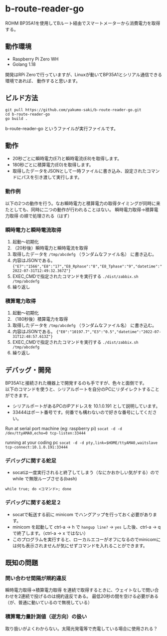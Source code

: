 # b-route-reader-go

ROHM BP35A1を使用してBルート経由でスマートメーターから消費電力を取得する。

## 動作環境

* Raspberry Pi Zero WH
* Golang 1.18

開発はRPi Zeroで行っていますが、Linuxが動いてBP35A1とシリアル通信できる環境であれば、
動作すると思います。

## ビルド方法

```
git pull https://github.com/yakumo-saki/b-route-reader-go.git
cd b-route-reader-go
go build .
```

b-route-reader-go というファイルが実行ファイルです。

## 動作

* 20秒ごとに瞬時電力(E7)と瞬時電流(E8)を取得します。
* 180秒ごとに積算電力(E0)を取得します。
* 取得したデータをJSONとして一時ファイルに書き込み、設定されたコマンドにパスを引き渡して実行します。

### 動作例

以下の2つの動作を行う。なお瞬時電力と積算電力の取得タイミングが同時に来たとしても、同時に二つの動作が行われることはない。
瞬時電力取得→積算電力取得 の順で処理される（はず）

### 瞬時電力と瞬時電流取得

1. 起動〜初期化
2. （20秒後）瞬時電力と瞬時電流を取得
3. 取得したデータを `/tmp/abcdefg` （ランダムなファイル名） に書き込む。
4. 内容はJSONである。 `{"E7":"1566","E8":"17","E8_Rphase":"8","E8_Tphase":"9","datetime":"2022-07-31T12:49:32.367Z"}`
5. EXEC_CMDで指定されたコマンドを実行する `./dist/zabbix.sh /tmp/abcdefg`
6. 繰り返し

### 積算電力取得

1. 起動〜初期化
2. （180秒後）積算電力を取得
3. 取得したデータを `/tmp/abcdefg` （ランダムなファイル名） に書き込む。
4. 内容はJSONである。 `{"E0":"10197.7","E3":"0.5","datetime":"2022-07-31T12:48:57.613Z"}`
5. EXEC_CMDで指定されたコマンドを実行する `./dist/zabbix.sh /tmp/abcdefg`
6. 繰り返し

## デバッグ・開発

BP35A1と接続された機器上で開発するのも手ですが、色々と面倒です。  
以下のコマンドを使うと、シリアルポートを自分のPCにリダイレクトすることができます。  

* シリアルポートがあるPCのIPアドレスを 10.1.0.191 として説明しています。
* 33444はポート番号です。何番でも構わないので好きな番号にしてください。

Run at serial port machine (eg: raspberry pi)
`socat -d -d /dev/ttyAMA0,echo=0 tcp-listen:33444`

running at your coding pc
`socat -d -d pty,link=$HOME/ttyAMA0,waitslave tcp-connect:10.1.0.191:33444`

### デバッグに関する蛇足

* socatは一度実行されると終了してしまう（なにかおかしい気がする）ので while で無限ループさせる(bash)

`while true; do <コマンド>; done`

### デバッグに関する蛇足２

* socatで転送する前に minicom でハングアップを行っておく必要があります。
* minicom を起動して ctrl-a -> h で `hangup line?` -> `yes` した後、ctrl-a -> q で終了します。（ctrl-a -> x ではない）
* このプログラムを実行すると、ローカルエコーがオフになるのでminicomには何も表示されませんが気にせずコマンドを入れることができます。

## 既知の問題

### 問い合わせ間隔が規約違反

瞬時電力取得→積算電力取得 を連続で取得するときに、ウェイトなしで問い合わせを2連続で投げるのは規約違反である。
最低20秒の間を空ける必要がある（が、普通に動いているので無視している）

### 積算電力量計測値（逆方向）の扱い

取り扱いがよくわからない。太陽光発電等で売電している場合に使用される？